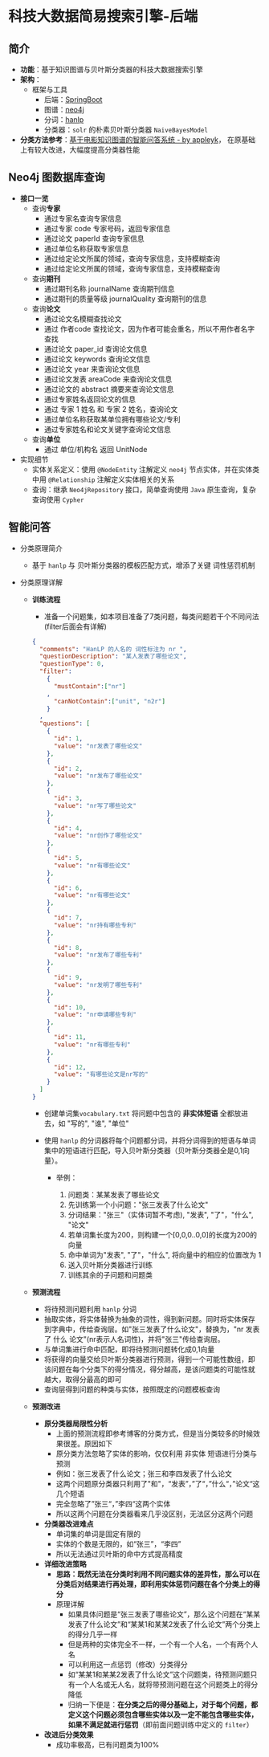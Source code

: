 # 科技大数据简易搜索引擎-后端

## 简介

* **功能**：基于知识图谱与贝叶斯分类器的科技大数据搜索引擎
* **架构**：
  * 框架与工具
    * 后端：[SpringBoot](https://spring.io/projects/spring-boot/)
    * 图谱：[neo4j](https://spring.io/projects/spring-data-neo4j)
    * 分词：[hanlp](https://github.com/hankcs/HanLP)
    * 分类器：`solr` 的朴素贝叶斯分类器 `NaiveBayesModel`
* **分类方法参考**：[基于电影知识图谱的智能问答系统 - by appleyk](https://blog.csdn.net/Appleyk/article/details/80422055?tdsourcetag=s_pctim_aiomsg)， 在原基础上有较大改进，大幅度提高分类器性能

## Neo4j 图数据库查询

* **接口一览**
  * 查询**专家**
    * 通过专家名查询专家信息
    * 通过专家 code 专家号码，返回专家信息
    * 通过论文 paperId 查询专家信息
    * 通过单位名称获取专家信息
    * 通过给定论文所属的领域，查询专家信息，支持模糊查询
    * 通过给定论文所属的领域，查询专家信息，支持模糊查询
  * 查询**期刊**
    * 通过期刊名称 journalName 查询期刊信息
    * 通过期刊的质量等级 journalQuality 查询期刊的信息
  * 查询**论文**
    * 通过论文名模糊查找论文
    * 通过 作者code 查找论文，因为作者可能会重名，所以不用作者名字查找
    * 通过论文 paper_id 查询论文信息
    * 通过论文 keywords 查询论文信息
    * 通过论文 year 来查询论文信息
    * 通过论文发表 areaCode 来查询论文信息
    * 通过论文的 abstract 摘要来查询论文信息
    * 通过专家姓名返回论文的信息
    * 通过 专家 1 姓名 和 专家 2 姓名，查询论文
    * 通过单位名称获取某单位拥有哪些论文/专利
    * 通过专家姓名和论文关键字查询论文信息
  * 查询**单位**
    * 通过 单位/机构名 返回 UnitNode
* 实现细节
  * 实体关系定义：使用 `@NodeEntity` 注解定义 `neo4j` 节点实体，并在实体类中用 `@Relationship` 注解定义实体相关的关系
  * 查询：继承 `Neo4jRepository` 接口，简单查询使用 `Java` 原生查询，复杂查询使用 `Cypher`

## 智能问答

* 分类原理简介

  * 基于 `hanlp` 与 贝叶斯分类器的模板匹配方式，增添了关键 词性惩罚机制

* 分类原理详解

  * **训练流程**

    * 准备一个问题集，如本项目准备了7类问题，每类问题若干个不同问法(filter后面会有详解)

    ```json
    {
      "comments": "HanLP 的人名的 词性标注为 nr ",
      "questionDescription": "某人发表了哪些论文",
      "questionType": 0,
      "filter":
        {
          "mustContain":["nr"]
        ,
          "canNotContain":["unit", "n2r"]
        }
      ,
      "questions": [
        {
          "id": 1,
          "value": "nr发表了哪些论文"
        },
        {
          "id": 2,
          "value": "nr发布了哪些论文"
        },
        {
          "id": 3,
          "value": "nr写了哪些论文"
        },
        {
          "id": 4,
          "value": "nr创作了哪些论文"
        },
        {
          "id": 5,
          "value": "nr有哪些论文"
        },
        {
          "id": 6,
          "value": "nr有哪些论文"
        },
        {
          "id": 7,
          "value": "nr持有哪些专利"
        },
        {
          "id": 8,
          "value": "nr发布了哪些专利"
        },
        {
          "id": 9,
          "value": "nr发明了哪些专利"
        },
        {
          "id": 10,
          "value": "nr申请哪些专利"
        },
        {
          "id": 11,
          "value": "nr有哪些专利"
        },
        {
          "id": 12,
          "value": "有哪些论文是nr写的"
        }
      ]
    }
    ```

    

    * 创建单词集`vocabulary.txt` 将问题中包含的 **非实体短语** 全都放进去，如 "写的", "谁", "单位"

    * 使用 `hanlp` 的分词器将每个问题都分词，并将分词得到的短语与单词集中的短语进行匹配，导入贝叶斯分类器（贝叶斯分类器全是0,1向量）。

      * 举例：

        
        1. 问题类：某某发表了哪些论文
        2. 先训练第一个小问题："张三发表了什么论文"
        3. 分词结果："张三"（实体词暂不考虑), "发表", "了"，"什么", "论文"
        4. 若单词集长度为200，则构建一个[0,0,0..0,0]的长度为200的向量
        5. 命中单词为"发表", "了"，"什么", 将向量中的相应的位置改为 1
        6. 送入贝叶斯分类器进行训练
        7. 训练其余的子问题和问题类
    
  * **预测流程**
  
    * 将待预测问题利用 `hanlp` 分词
    * 抽取实体，将实体替换为抽象的词性，得到新问题。同时将实体保存到字典中，传给查询层。如"张三发表了什么论文"，替换为，"nr 发表 了 什么 论文"(nr表示人名词性)，并将"张三"传给查询层。
    * 与单词集进行命中匹配，即将待预测问题转化成0,1向量
    * 将获得的向量交给贝叶斯分类器进行预测，得到一个可能性数组，即该问题在每个分类下的得分情况，得分越高，是该问题类的可能性就越大，取得分最高的即可
    * 查询层得到问题的种类与实体，按照既定的问题模板查询
  
  * **预测改进**
  
    * **原分类器局限性分析**
      * 上面的预测流程即参考博客的分类方式，但是当分类较多的时候效果很差。原因如下
      * 原分类方法忽略了实体的影响，仅仅利用 非实体 短语进行分类与预测
      * 例如：张三发表了什么论文；张三和李四发表了什么论文
      * 这两个问题原分类器只利用了"和"，“发表”，”了“，”什么“，”论文“这几个短语
      * 完全忽略了”张三“，”李四“这两个实体
      * 所以这两个问题在分类器看来几乎没区别，无法区分这两个问题
    * **分类器改进难点**
      * 单词集的单词是固定有限的
      * 实体的个数是无限的，如“张三”，“李四”
      * 所以无法通过贝叶斯的命中方式提高精度
    * **详细改进策略**
      * **思路：既然无法在分类时利用不同问题实体的差异性，那么可以在分类后对结果进行再处理，即利用实体惩罚问题在各个分类上的得分**
      * 原理详解
        * 如果具体问题是“张三发表了哪些论文”，那么这个问题在“某某发表了什么论文”和“某某1和某某2发表了什么论文”两个分类上的得分几乎一样
        * 但是两种的实体完全不一样，一个有一个人名，一个有两个人名
        * 可以利用这一点惩罚（修改）分类得分
        * 如“某某1和某某2发表了什么论文”这个问题类，待预测问题只有一个人名或无人名，就将带预测问题在这个问题类上的得分降低
        * 归纳一下便是：**在分类之后的得分基础上，对于每个问题，都定义这个问题必须包含哪些实体以及一定不能包含哪些实体，如果不满足就进行惩罚**（即前面问题训练中定义的 `filter`）
    * **改进后分类效果**
      * 成功率极高，已有问题类为100%